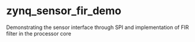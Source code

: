 # zynq_sensor_fir_demo
 Demonstrating the sensor interface through SPI and implementation of FIR filter in the processor core
